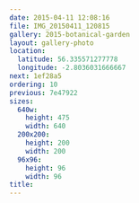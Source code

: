 ```yaml
---
date: 2015-04-11 12:08:16
file: IMG_20150411_120815
gallery: 2015-botanical-garden
layout: gallery-photo
location:
  latitude: 56.335571277778
  longitude: -2.8036031666667
next: 1ef28a5
ordering: 10
previous: 7e47922
sizes:
  640w:
    height: 475
    width: 640
  200x200:
    height: 200
    width: 200
  96x96:
    height: 96
    width: 96
title: 
---
```

